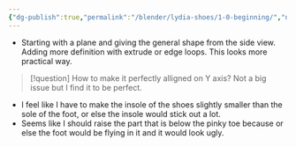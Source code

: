 ```yaml
---
{"dg-publish":true,"permalink":"/blender/lydia-shoes/1-0-beginning/","noteIcon":""}
---
```


- Starting with a plane and giving the general shape from the side view. Adding more definition with extrude or edge loops. This looks more practical way.

> [!question] 
> How to make it perfectly alligned on Y axis? Not a big issue but I find it to be perfect.

- I feel like I have to make the insole of the shoes slightly smaller than the sole of the foot, or else the insole would stick out a lot. 
- Seems like I should raise the part that is below the pinky toe because or else the foot would be flying in it and it would look ugly.
